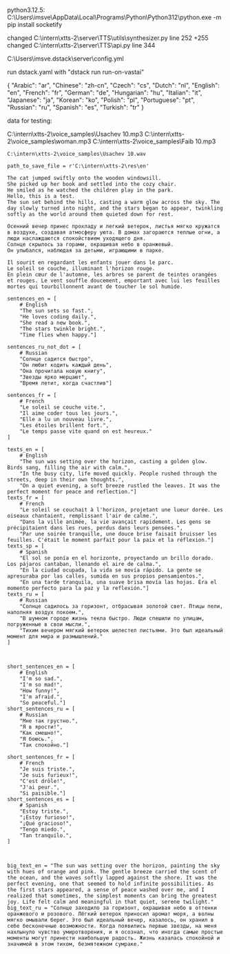 python3.12.5:
C:\Users\imsve\AppData\Local\Programs\Python\Python312\python.exe -m pip install socketify

changed C:\intern\xtts-2\server\TTS\utils\synthesizer.py line 252 +255 
changed C:\intern\xtts-2\server\TTS\api.py line 344

C:\Users\imsve\.dstack\server\config.yml

run dstack.yaml with "dstack run run-on-vastai"

{
  "Arabic": "ar",
  "Chinese": "zh-cn",
  "Czech": "cs",
  "Dutch": "nl",
  "English": "en",
  "French": "fr",
  "German": "de",
  "Hungarian": "hu",
  "Italian": "it",
  "Japanese": "ja",
  "Korean": "ko",
  "Polish": "pl",
  "Portuguese": "pt",
  "Russian": "ru",
  "Spanish": "es",
  "Turkish": "tr"
}



data for testing:

C:\intern\xtts-2\voice_samples\Usachev 10.mp3
    C:\intern\xtts-2\voice_samples\woman.mp3
    C:\intern\xtts-2\voice_samples\Faib 10.mp3
    
    C:\intern\xtts-2\voice_samples\Usachev 10.wav

    path_to_save_file = r'C:\intern\xtts-2\res\en'

    The cat jumped swiftly onto the wooden windowsill.
    She picked up her book and settled into the cozy chair.
    He smiled as he watched the children play in the park.
    Hello, this is a test. 
    The sun set behind the hills, casting a warm glow across the sky. The day slowly turned into night, and the stars began to appear, twinkling softly as the world around them quieted down for rest.

    Осенний вечер принес прохладу и легкий ветерок, листья мягко кружатся в воздухе, создавая атмосферу уюта. В домах загораются теплые огни, а люди наслаждаются спокойствием уходящего дня.
    Солнце скрылось за горами, окрашивая небо в оранжевый.
    Он улыбался, наблюдая за детьми, играющими в парке.

    Il sourit en regardant les enfants jouer dans le parc.
    Le soleil se couche, illuminant l'horizon rouge.
    En plein cœur de l'automne, les arbres se parent de teintes orangées et rouges. Le vent souffle doucement, emportant avec lui les feuilles mortes qui tourbillonnent avant de toucher le sol humide.

    sentences_en = [
        # English
        "The sun sets so fast.",
        "He loves coding daily.",
        "She read a new book.",
        "The stars twinkle bright.",
        "Time flies when happy."]
    
    sentences_ru_not_dot = [
        # Russian
        "Солнце садится быстро",
        "Он любит кодить каждый день",
        "Она прочитала новую книгу",
        "Звезды ярко мерцают",
        "Время летит, когда счастлив"]

    sentences_fr = [
        # French
        "Le soleil se couche vite.",
        "Il aime coder tous les jours.",
        "Elle a lu un nouveau livre.",
        "Les étoiles brillent fort.",
        "Le temps passe vite quand on est heureux."
    ]

    texts_en = [
        # English
        "The sun was setting over the horizon, casting a golden glow. Birds sang, filling the air with calm.",
        "In the busy city, life moved quickly. People rushed through the streets, deep in their own thoughts.",
        "On a quiet evening, a soft breeze rustled the leaves. It was the perfect moment for peace and reflection."]
    texts_fr = [
        # French
        "Le soleil se couchait à l'horizon, projetant une lueur dorée. Les oiseaux chantaient, remplissant l'air de calme.",
        "Dans la ville animée, la vie avançait rapidement. Les gens se précipitaient dans les rues, perdus dans leurs pensées.",
        "Par une soirée tranquille, une douce brise faisait bruisser les feuilles. C'était le moment parfait pour la paix et la réflexion."]
    texts_sp = [
        # Spanish
        "El sol se ponía en el horizonte, proyectando un brillo dorado. Los pájaros cantaban, llenando el aire de calma.",
        "En la ciudad ocupada, la vida se movía rápido. La gente se apresuraba por las calles, sumida en sus propios pensamientos.",
        "En una tarde tranquila, una suave brisa movía las hojas. Era el momento perfecto para la paz y la reflexión."]
    texts_ru = [
        # Russian
        "Солнце садилось за горизонт, отбрасывая золотой свет. Птицы пели, наполняя воздух покоем.",
        "В шумном городе жизнь текла быстро. Люди спешили по улицам, погруженные в свои мысли.",
        "Тихим вечером мягкий ветерок шелестел листьями. Это был идеальный момент для мира и размышлений."
    ]



    short_sentences_en = [
        # English
        "I'm so sad.",  
        "I'm so mad!",  
        "How funny!",   
        "I'm afraid.",  
        "So peaceful."]
    short_sentences_ru = [
        # Russian
        "Мне так грустно.",  
        "Я в ярости!",       
        "Как смешно!",       
        "Я боюсь.",          
        "Так спокойно."]
    
    short_sentences_fr = [
        # French
        "Je suis triste.",    
        "Je suis furieux!",   
        "C'est drôle!",       
        "J'ai peur.",         
        "Si paisible."]
    short_sentences_es = [
        # Spanish
        "Estoy triste.",      
        "¡Estoy furioso!",    
        "¡Qué gracioso!",     
        "Tengo miedo.",       
        "Tan tranquilo.",     
    ]



    big_text_en = "The sun was setting over the horizon, painting the sky with hues of orange and pink. The gentle breeze carried the scent of the ocean, and the waves softly lapped against the shore. It was the perfect evening, one that seemed to hold infinite possibilities. As the first stars appeared, a sense of peace washed over me, and I realized that sometimes, the simplest moments can bring the greatest joy. Life felt calm and meaningful in that quiet, serene twilight."
    big_text_ru = "Солнце заходило за горизонт, окрашивая небо в оттенки оранжевого и розового. Лёгкий ветерок приносил аромат моря, а волны мягко омывали берег. Это был идеальный вечер, казалось, он хранил в себе бесконечные возможности. Когда появились первые звезды, на меня нахлынуло чувство умиротворения, и я осознал, что иногда самые простые моменты могут принести наибольшую радость. Жизнь казалась спокойной и значимой в этом тихом, безмятежном сумраке." 

